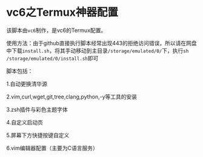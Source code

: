 # vc6之Termux神器配置
该脚本由`vc6`制作，是vc6的Termux配置。

使用方法：由于github直接执行脚本经常出现443的拒绝访问错误，所以请在网盘中下载`install.sh`，将其手动移动到主目录`/storage/emulated/0/`下，执行`sh /storage/emulated/0/install.sh`即可

脚本包括：

1.自动更换清华源

2.vim,curl,wget,git,tree,clang,python,-y等工具的安装

3.zsh插件与彩色主题字体

4.自定义启动页

5.屏幕下方快捷按键自定义

6.vim编辑器配置（主要为C语言服务）
